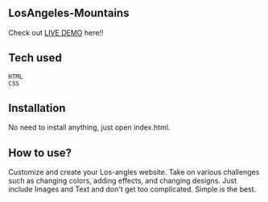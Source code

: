 ## LosAngeles-Mountains

Check out [LIVE DEMO](https://los-angeles-akshay.herokuapp.com/) here!!


## Tech used
```
HTML
CSS
```

## Installation
No need to install anything, just open index.html.

## How to use?
Customize and create your Los-angles website. Take on various challenges such as changing colors, adding effects, and changing designs. Just include Images and Text and don't get too complicated. Simple is the best.

